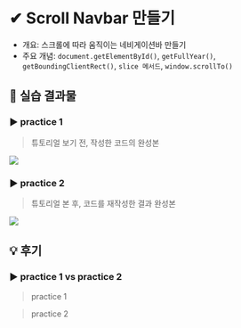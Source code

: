 # ✔ Scroll Navbar 만들기

-   개요: 스크롤에 따라 움직이는 네비게이션바 만들기
-   주요 개념: `document.getElementById()`, `getFullYear()`, `getBoundingClientRect()`, `slice 메서드`, `window.scrollTo()`

## 🧩 실습 결과물

### ▶ practice 1

> 튜토리얼 보기 전, 작성한 코드의 완성본

![](../gif/scroll_practice1.gif)

### ▶ practice 2

> 튜토리얼 본 후, 코드를 재작성한 결과 완성본

![](../gif/)

## 💡 후기

### ▶ practice 1 vs practice 2

> practice 1

> practice 2
